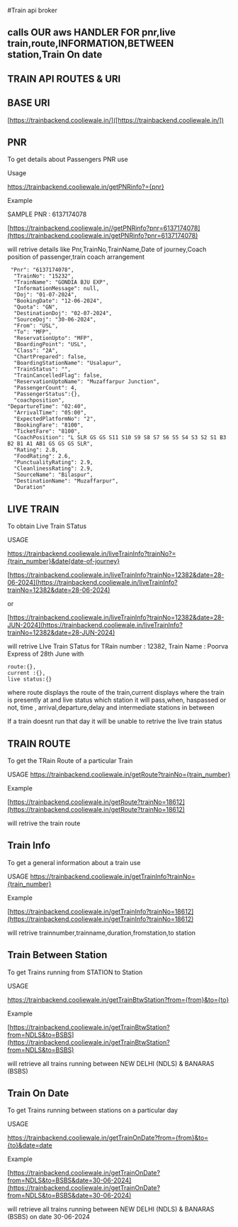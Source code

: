 #Train api broker


## calls OUR aws HANDLER FOR pnr,live train,route,INFORMATION,BETWEEN station,Train On date



## TRAIN API ROUTES & URI 


## BASE URI 

[https://trainbackend.cooliewale.in/]([https://trainbackend.cooliewale.in/])

## PNR

To get details about Passengers PNR use 

Usage 

https://trainbackend.cooliewale.in/getPNRinfo?={pnr} 

Example 

SAMPLE PNR : 6137174078

[https://trainbackend.cooliewale.in//getPNRinfo?pnr=6137174078](https://trainbackend.cooliewale.in/getPNRinfo?pnr=6137174078)


will retrive details like Pnr,TrainNo,TrainName,Date of journey,Coach position of passenger,train coach arrangement

```
 "Pnr": "6137174078",
  "TrainNo": "15232",
  "TrainName": "GONDIA BJU EXP",
  "InformationMessage": null,
  "Doj": "01-07-2024",
  "BookingDate": "12-06-2024",
  "Quota": "GN",
  "DestinationDoj": "02-07-2024",
  "SourceDoj": "30-06-2024",
  "From": "USL",
  "To": "MFP",
  "ReservationUpto": "MFP",
  "BoardingPoint": "USL",
  "Class": "2A",
  "ChartPrepared": false,
  "BoardingStationName": "Usalapur",
  "TrainStatus": "",
  "TrainCancelledFlag": false,
  "ReservationUptoName": "Muzaffarpur Junction",
  "PassengerCount": 4,
  "PassengerStatus":{},
  "coachposition",
"DepartureTime": "02:40",
  "ArrivalTime": "05:00",
  "ExpectedPlatformNo": "2",
  "BookingFare": "8100",
  "TicketFare": "8100",
  "CoachPosition": "L SLR GS GS S11 S10 S9 S8 S7 S6 S5 S4 S3 S2 S1 B3 B2 B1 A1 AB1 GS GS GS SLR",
  "Rating": 2.8,
  "FoodRating": 2.6,
  "PunctualityRating": 2.9,
  "CleanlinessRating": 2.9,
  "SourceName": "Bilaspur",
  "DestinationName": "Muzaffarpur",
  "Duration"

```


## LIVE TRAIN 

To obtain Live Train  STatus 

USAGE 

https://trainbackend.cooliewale.in/liveTrainInfo?trainNo?={train_number}&date{date-of-journey}

[https://trainbackend.cooliewale.in/liveTrainInfo?trainNo=12382&date=28-06-2024](https://trainbackend.cooliewale.in/liveTrainInfo?trainNo=12382&date=28-06-2024)

or

[https://trainbackend.cooliewale.in/liveTrainInfo?trainNo=12382&date=28-JUN-2024](https://trainbackend.cooliewale.in/liveTrainInfo?trainNo=12382&date=28-JUN-2024)

will retrive LIve Train STatus for TRain number : 12382, Train Name : Poorva Express   of 28th June with 

```
route:{},
current :{},
live status:{}

```
where route displays the route of the train,current  displays where the train is presently at and live status which station  it will pass,when, haspassed or not, time , arrival,departure,delay and intermediate stations in between   



If a train doesnt run that day it will be unable to retrive the live train status 



## TRAIN ROUTE 

To get the TRain Route of a particular Train 

USAGE 
https://trainbackend.cooliewale.in/getRoute?trainNo={train_number}

Example 

[https://trainbackend.cooliewale.in/getRoute?trainNo=18612](https://trainbackend.cooliewale.in/getRoute?trainNo=18612)

will retrive the train route 


## Train Info 

To get a general information about a train use 

USAGE 
https://trainbackend.cooliewale.in/getTrainInfo?trainNo={train_number}

Example 

[https://trainbackend.cooliewale.in/getTrainInfo?trainNo=18612](https://trainbackend.cooliewale.in/getTrainInfo?trainNo=18612)

will retrive trainnumber,trainname,duration,fromstation,to station




## Train Between Station 

To get Trains running from STATION to Station 

USAGE 

https://trainbackend.cooliewale.in/getTrainBtwStation?from={from}&to={to}


Example 

[https://trainbackend.cooliewale.in/getTrainBtwStation?from=NDLS&to=BSBS](https://trainbackend.cooliewale.in/getTrainBtwStation?from=NDLS&to=BSBS)

will retrieve all trains  running between NEW DELHI (NDLS) & BANARAS (BSBS)


## Train On Date 

To get Trains running between stations on a particular day 


USAGE 

https://trainbackend.cooliewale.in/getTrainOnDate?from={from}&to={to}&date=date


Example 

[https://trainbackend.cooliewale.in/getTrainOnDate?from=NDLS&to=BSBS&date=30-06-2024](https://trainbackend.cooliewale.in/getTrainOnDate?from=NDLS&to=BSBS&date=30-06-2024)

will retrieve all trains  running between NEW DELHI (NDLS) & BANARAS (BSBS) on date 30-06-2024










